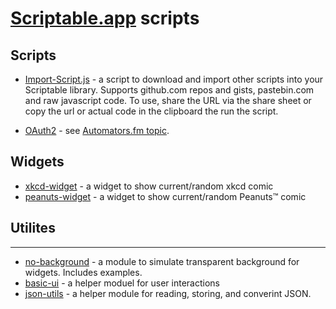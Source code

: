 # [Scriptable.app](https://scriptable.app) scripts

## Scripts
* [Import-Script.js](Import-Script.js) - a script to download and import other scripts into your Scriptable library. Supports github.com repos and gists, pastebin.com and raw javascript code. 
To use, share the URL via the share sheet or copy the url or actual code in the clipboard the run the script. 

* [OAuth2](OAuth2) - see [Automators.fm topic](https://talk.automators.fm/t/building-a-general-purpose-oauth-redirect-proxy-for-shortcuts-and-scriptable/4420).

## Widgets
* [xkcd-widget](xkcd-widget) - a widget to show current/random xkcd comic
* [peanuts-widget](peanuts-widget) - a widget to show current/random Peanuts™ comic


## Utilites
---
* [no-background](no-background) - a module to simulate transparent background for widgets. Includes examples.
* [basic-ui](utilities/basic-ui.js) - a helper moduel for user interactions
* [json-utils](utilities/json-utils.js) - a helper module for reading, storing, and converint JSON.
